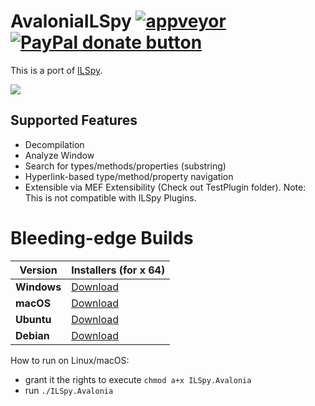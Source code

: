 # AvaloniaILSpy [![appveyor](https://ci.appveyor.com/api/projects/status/github/jeffreye/AvaloniaILSpy?svg=true)](https://ci.appveyor.com/project/jeffreye/avaloniailspy) [![PayPal donate button](https://img.shields.io/badge/donate-paypal-blue.svg)](https://www.paypal.com/cgi-bin/webscr?cmd=_donations&business=HYERRCR8C7876&lc=US&item_name=AvaloniaILSpy&no_note=0&currency_code=USD&bn=PP-DonationsBF:btn_donate_SM.gif:NonHosted) 

This is a port of [ILSpy](https://github.com/icsharpcode/ILSpy).

![](https://github.com/jeffreye/AvaloniaILSpy/raw/master/preview.png)

Supported Features 
-------
 * Decompilation
 * Analyze Window
 * Search for types/methods/properties (substring)
 * Hyperlink-based type/method/property navigation
 * Extensible via MEF Extensibility (Check out TestPlugin folder). Note: This is not compatible with ILSpy Plugins.

# Bleeding-edge Builds
| Version | Installers (for x 64) |
|---------|------------|
|**Windows**|[Download](https://ci.appveyor.com/api/projects/jeffreye/AvaloniaILSpy/artifacts/artifacts/zips/ILSpy.Avalonia-win7-x64-Release.zip)|
|**macOS**|[Download](https://ci.appveyor.com/api/projects/jeffreye/AvaloniaILSpy/artifacts/artifacts/zips/ILSpy.Avalonia-osx.10.12-x64-Release.zip)|
|**Ubuntu**|[Download](https://ci.appveyor.com/api/projects/jeffreye/AvaloniaILSpy/artifacts/artifacts/zips/ILSpy.Avalonia-ubuntu.14.04-x64-Release.zip)|
|**Debian**|[Download](https://ci.appveyor.com/api/projects/jeffreye/AvaloniaILSpy/artifacts/artifacts/zips/ILSpy.Avalonia-debian.8-x64-Release.zip)|

How to run on Linux/macOS: 
- grant it the rights to execute `chmod a+x ILSpy.Avalonia`
- run  `./ILSpy.Avalonia`
